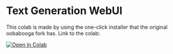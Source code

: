 # Text Generation WebUI
This colab is made by using the one-click installer that the original oobabooga fork has.
Link to the colab:

[![Open In Colab](https://colab.research.google.com/assets/colab-badge.svg)]([https://colab.research.google.com/github/ManuDash5/Textgen_webui_NEW/blob/main/TEXT_GEN_WEBUI_8K.ipynb])
